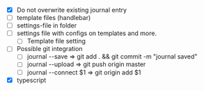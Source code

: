 - [X] Do not overwrite existing journal entry
- [ ] template files (handlebar)
- [ ] settings-file in folder
- [ ] settings file with configs on templates and more.
  - [ ] Template file setting
- [ ] Possible git integration
  - [ ] journal --save => git add . && git commit -m "journal saved"
  - [ ] journal --upload => git push origin master
  - [ ] journal --connect $1 => git origin add $1
- [x] typescript
